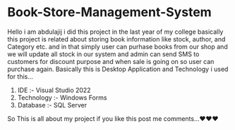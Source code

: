# Book-Store-Management-System

Hello i am abdulajij i did this project in the last year of my college basically this project is related about storing book information like stock, author, and Category etc.
and in that simply user can purhase books from our shop and we will update all stock in our system and admin can send SMS to customers for discount purpose and when
sale is going
on so user can purchase again.
Basically this is Desktop Application and Technology i used for this...
1) IDE :- Visual Studio 2022
2) Technology :- Windows Forms
3) Database :- SQL Server

So This is all about my project if you like this post me comments...❤️❤️❤️
